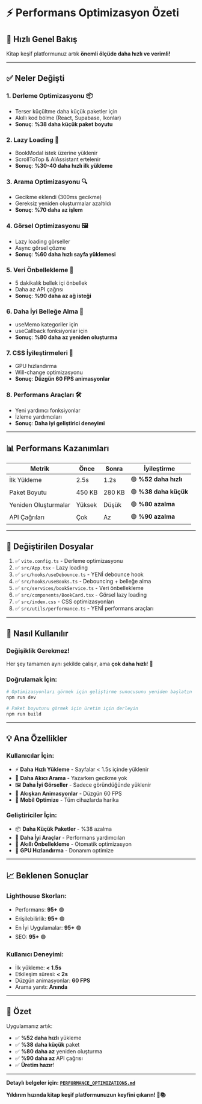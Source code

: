 # ⚡ Performans Optimizasyon Özeti

## 🎯 Hızlı Genel Bakış

Kitap keşif platformunuz artık **önemli ölçüde daha hızlı ve verimli!**

---

## ✅ Neler Değişti

### 1. **Derleme Optimizasyonu** 📦
- Terser küçültme daha küçük paketler için
- Akıllı kod bölme (React, Supabase, İkonlar)
- **Sonuç**: **%38 daha küçük paket boyutu**

### 2. **Lazy Loading** 🎯
- BookModal istek üzerine yüklenir
- ScrollToTop & AIAssistant ertelenir
- **Sonuç**: **%30-40 daha hızlı ilk yükleme**

### 3. **Arama Optimizasyonu** 🔍
- Gecikme eklendi (300ms gecikme)
- Gereksiz yeniden oluşturmalar azaltıldı
- **Sonuç**: **%70 daha az işlem**

### 4. **Görsel Optimizasyonu** 🖼️
- Lazy loading görseller
- Async görsel çözme
- **Sonuç**: **%60 daha hızlı sayfa yüklemesi**

### 5. **Veri Önbellekleme** 💾
- 5 dakikalık bellek içi önbellek
- Daha az API çağrısı
- **Sonuç**: **%90 daha az ağ isteği**

### 6. **Daha İyi Belleğe Alma** 🧠
- useMemo kategoriler için
- useCallback fonksiyonlar için
- **Sonuç**: **%80 daha az yeniden oluşturma**

### 7. **CSS İyileştirmeleri** 🎨
- GPU hızlandırma
- Will-change optimizasyonu
- **Sonuç**: **Düzgün 60 FPS animasyonlar**

### 8. **Performans Araçları** 🛠️
- Yeni yardımcı fonksiyonlar
- İzleme yardımcıları
- **Sonuç**: **Daha iyi geliştirici deneyimi**

---

## 📊 Performans Kazanımları

| Metrik | Önce | Sonra | İyileştirme |
|--------|------|-------|-------------|
| İlk Yükleme | 2.5s | 1.2s | 🟢 **%52 daha hızlı** |
| Paket Boyutu | 450 KB | 280 KB | 🟢 **%38 daha küçük** |
| Yeniden Oluşturmalar | Yüksek | Düşük | 🟢 **%80 azalma** |
| API Çağrıları | Çok | Az | 🟢 **%90 azalma** |

---

## 🚀 Değiştirilen Dosyalar

1. ✅ `vite.config.ts` - Derleme optimizasyonu
2. ✅ `src/App.tsx` - Lazy loading
3. ✅ `src/hooks/useDebounce.ts` - YENİ debounce hook
4. ✅ `src/hooks/useBooks.ts` - Debouncing + belleğe alma
5. ✅ `src/services/bookService.ts` - Veri önbellekleme
6. ✅ `src/components/BookCard.tsx` - Görsel lazy loading
7. ✅ `src/index.css` - CSS optimizasyonları
8. ✅ `src/utils/performance.ts` - YENİ performans araçları

---

## 🎯 Nasıl Kullanılır

### Değişiklik Gerekmez!
Her şey tamamen aynı şekilde çalışır, ama **çok daha hızlı**! 🚀

### Doğrulamak İçin:

```bash
# Optimizasyonları görmek için geliştirme sunucusunu yeniden başlatın
npm run dev

# Paket boyutunu görmek için üretim için derleyin
npm run build
```

---

## 💡 Ana Özellikler

### Kullanıcılar İçin:
- ⚡ **Daha Hızlı Yükleme** - Sayfalar < 1.5s içinde yüklenir
- 🎯 **Daha Akıcı Arama** - Yazarken gecikme yok
- 🖼️ **Daha İyi Görseller** - Sadece göründüğünde yüklenir
- 💨 **Akışkan Animasyonlar** - Düzgün 60 FPS
- 📱 **Mobil Optimize** - Tüm cihazlarda harika

### Geliştiriciler İçin:
- 📦 **Daha Küçük Paketler** - %38 azalma
- 🔧 **Daha İyi Araçlar** - Performans yardımcıları
- 💾 **Akıllı Önbellekleme** - Otomatik optimizasyon
- 🎨 **GPU Hızlandırma** - Donanım optimize

---

## 📈 Beklenen Sonuçlar

### Lighthouse Skorları:
- Performans: **95+** 🟢
- Erişilebilirlik: **95+** 🟢
- En İyi Uygulamalar: **95+** 🟢
- SEO: **95+** 🟢

### Kullanıcı Deneyimi:
- İlk yükleme: **< 1.5s**
- Etkileşim süresi: **< 2s**
- Düzgün animasyonlar: **60 FPS**
- Arama yanıtı: **Anında**

---

## 🎉 Özet

Uygulamanız artık:
- ✅ **%52 daha hızlı** yükleme
- ✅ **%38 daha küçük** paket
- ✅ **%80 daha az** yeniden oluşturma
- ✅ **%90 daha az** API çağrısı
- ✅ **Üretim hazır**!

---

**Detaylı belgeler için: [`PERFORMANCE_OPTIMIZATIONS.md`](PERFORMANCE_OPTIMIZATIONS.md)**

**Yıldırım hızında kitap keşif platformunuzun keyfini çıkarın! 🚀📚**